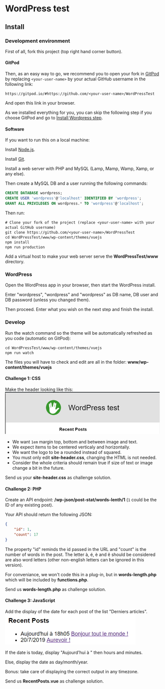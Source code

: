 # WordPress test

## Install

### Development environment

First of all, fork this project (top right hand corner button).

#### GitPod

Then, as an easy way to go, we recommend you to open your fork in [GitPod](https://gitpod.io/) by replacing `<your-user-name>` by
your actual GitHub username in the following link:
```
https://gitpod.io/#https://github.com/<your-user-name>/WordPressTest
```

And open this link in your browser.

As we installed everything for you, you can skip the following step if you choose GitPod and go to
[Install Wordpress step](#wordpress).

#### Software

If you want to run this on a local machine:

Install [Node.js](https://nodejs.org).

Install [Git](https://git-scm.com/).

Install a web server with PHP and MySQL (Lamp, Mamp, Wamp, Xamp, or any else).

Then create a MySQL DB and a user running the following commands:
```sql
CREATE DATABASE wordpress;
CREATE USER 'wordpress'@'localhost' IDENTIFIED BY 'wordpress';
GRANT ALL PRIVILEGES ON wordpress.* TO 'wordpress'@'localhost';
```

Then run:

```shell
# Clone your fork of the project (replace <your-user-name> with your actual GitHub username)
git clone https://github.com/<your-user-name>/WordPressTest
cd WordPressTest/www/wp-content/themes/vuejs
npm install
npm run production
```

Add a virtual host to make your web server serve the **WordPressTest/www** directory.

### WordPress

Open the WordPress app in your browser, then start the WordPress install.

Enter "wordpress", "wordpress" and "wordpress" as DB name, DB user and DB password (unless you changed them).

Then proceed. Enter what you wish on the next step and finish the install.

### Develop

Run the watch command so the theme will be automatically refreshed as you code (automatic on GitPod):
```shell
cd WordPressTest/www/wp-content/themes/vuejs
npm run watch
```

The files you will have to check and edit are all in the folder:
**www/wp-content/themes/vuejs**

#### Challenge 1: CSS

Make the header looking like this:
![Expected header](https://github.com/OVNICap/WordPressTest/raw/master/www/wp-content/themes/vuejs/src/assets/expected-header.jpg)

- We want `1em` margin top, bottom and between image and text.
- We expect items to be centered verticaly and horizontally.
- We want the logo to be a rounded instead of squared.
- You must only edit **site-header.css**, changing the HTML is not needed.
- Consider the whole criteria should remain true if size of text or image change a bit in the future.

Send us your **site-header.css** as challenge solution.

#### Challenge 2: PHP

Create an API endpoint: **/wp-json/post-stat/words-lenth/1**
(`1` could be the ID of any existing post).

Your API should return the following JSON:
```json
{
    "id": 1,
    "count": 17
}
```

The property "id" reminds the id passed in the URL and "count" is the number
of words in the post. The letter à, é, è and ê should be considered are also
word letters (other non-english letters can be ignored in this version).

For conveniance, we won't code this in a plug-in, but in **words-length.php**
which will be included by **functions.php**.

Send us **words-length.php** as challenge solution.

#### Challenge 3: JavaScript

Add the display of the date for each post of the list "Derniers articles".
![Expected header](https://github.com/OVNICap/WordPressTest/raw/master/www/wp-content/themes/vuejs/src/assets/expected-recent-posts.jpg)

If the date is today, display "Aujourd'hui à " then hours and minutes.

Else, display the date as day/month/year.

Bonus: take care of displaying the correct output in any timezone.

Send us **RecentPosts.vue** as challenge solution.
